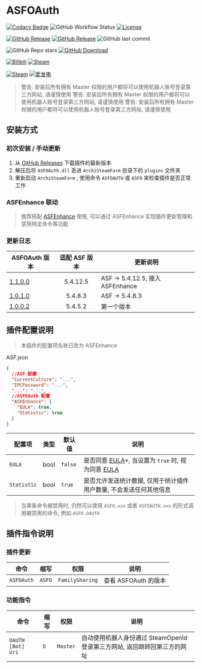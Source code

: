 # ASFOAuth

[![Codacy Badge](https://app.codacy.com/project/badge/Grade/45b50288f8b14ebda915ed89e0382648)](https://www.codacy.com/gh/chr233/ASFOAuth/dashboard)
![GitHub Workflow Status](https://img.shields.io/github/actions/workflow/status/chr233/ASFOAuth/autobuild.yml?logo=github)
[![License](https://img.shields.io/github/license/chr233/ASFOAuth?logo=apache)](https://github.com/chr233/ASFOAuth/blob/master/license)

[![GitHub Release](https://img.shields.io/github/v/release/chr233/ASFOAuth?logo=github)](https://github.com/chr233/ASFOAuth/releases)
[![GitHub Release](https://img.shields.io/github/v/release/chr233/ASFOAuth?include_prereleases&label=pre-release&logo=github)](https://github.com/chr233/ASFOAuth/releases)
![GitHub last commit](https://img.shields.io/github/last-commit/chr233/ASFOAuth?logo=github)

![GitHub Repo stars](https://img.shields.io/github/stars/chr233/ASFOAuth?logo=github)
[![GitHub Download](https://img.shields.io/github/downloads/chr233/ASFOAuth/total?logo=github)](https://img.shields.io/github/v/release/chr233/ASFOAuth)

[![Bilibili](https://img.shields.io/badge/bilibili-Chr__-00A2D8.svg?logo=bilibili)](https://space.bilibili.com/5805394)
[![Steam](https://img.shields.io/badge/steam-Chr__-1B2838.svg?logo=steam)](https://steamcommunity.com/id/Chr_)

[![Steam](https://img.shields.io/badge/steam-donate-1B2838.svg?logo=steam)](https://steamcommunity.com/tradeoffer/new/?partner=221260487&token=xgqMgL-i)
[![爱发电](https://img.shields.io/badge/爱发电-chr__-ea4aaa.svg?logo=github-sponsors)](https://afdian.net/@chr233)

<!-- ASFOAuth 介绍 & 使用指南: [https://keylol.com/t887696-1-1](https://keylol.com/t887696-1-1) -->

> 警告: 安装后所有拥有 Master 权限的用户都将可以使用机器人账号登录第三方网站, 请谨慎使用
> 警告: 安装后所有拥有 Master 权限的用户都将可以使用机器人账号登录第三方网站, 请谨慎使用
> 警告: 安装后所有拥有 Master 权限的用户都将可以使用机器人账号登录第三方网站, 请谨慎使用

## 安装方式

### 初次安装 / 手动更新

1. 从 [GitHub Releases](https://github.com/chr233/ASFOAuth/releases) 下载插件的最新版本
2. 解压后将 `ASFOAuth.dll` 丢进 `ArchiSteamFarm` 目录下的 `plugins` 文件夹
3. 重新启动 `ArchiSteamFarm` , 使用命令 `ASFOAUTH` 或 `ASFO` 来检查插件是否正常工作

### ASFEnhance 联动

> 推荐搭配 [ASFEnhance](https://github.com/chr233/ASFEnhance) 使用, 可以通过 ASFEnhance 实现插件更新管理和禁用特定命令等功能

### 更新日志

| ASFOAuth 版本                                                      | 适配 ASF 版本 | 更新说明                         |
| ------------------------------------------------------------------ | :-----------: | -------------------------------- |
| [1.1.0.0](https://github.com/chr233/ASFOAuth/releases/tag/1.1.0.0) |   5.4.12.5    | ASF -> 5.4.12.5, 接入 ASFEnhance |
| [1.0.1.0](https://github.com/chr233/ASFOAuth/releases/tag/1.0.1.0) |    5.4.8.3    | ASF -> 5.4.8.3                   |
| [1.0.0.2](https://github.com/chr233/ASFOAuth/releases/tag/1.0.0.2) |    5.4.5.2    | 第一个版本                       |

## 插件配置说明

> 本插件的配置项名称已改为 ASFEnhance

ASF.json

```json
{
  //ASF 配置
  "CurrentCulture": "...",
  "IPCPassword": "...",
  "...": "...",
  //ASFOAuth 配置
  "ASFEnhance": {
    "EULA": true,
    "Statistic": true
  }
}
```

| 配置项      | 类型 | 默认值  | 说明                                                                 |
| ----------- | ---- | ------- | -------------------------------------------------------------------- |
| `EULA`      | bool | `false` | 是否同意 [EULA](#EULA)\*, 当设置为 `true` 时, 视为同意 [EULA](#EULA) |
| `Statistic` | bool | `true`  | 是否允许发送统计数据, 仅用于统计插件用户数量, 不会发送任何其他信息   |

> 当某条命令被禁用时, 仍然可以使用 `ASFO.xxx` 或者 `ASFOAUTH.xxx` 的形式调用被禁用的命令, 例如 `ASFO.OAUTH`

## 插件指令说明

### 插件更新

| 命令       | 缩写   | 权限            | 说明                 |
| ---------- | ------ | --------------- | -------------------- |
| `ASFOAuth` | `ASFO` | `FamilySharing` | 查看 ASFOAuth 的版本 |

### 功能指令

| 命令              | 缩写 | 权限     | 说明                                                                      |
| ----------------- | ---- | -------- | ------------------------------------------------------------------------- |
| `OAUTH [Bot] Uri` | `O`  | `Master` | 自动使用机器人身份通过 SteamOpenId 登录第三方网站, 返回跳转回第三方的网址 |
